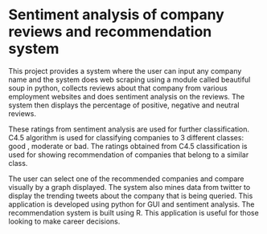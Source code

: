 # Sentiment analysis of company reviews and recommendation system
This project provides a system where the user can input any company name and the system does web scraping using a module called beautiful soup in python, collects reviews about that company from various employment websites and does sentiment analysis on the reviews. The system then displays the percentage of positive, negative and neutral reviews.

These ratings from sentiment analysis are used for further classification. C4.5 algorithm is used for classifying companies to 3 different classes: good , moderate or bad. The ratings obtained from C4.5 classification is used for showing recommendation of companies that belong to a similar class.

The user can select one of the recommended companies and compare visually by a graph displayed. The system also mines data from twitter to display the trending tweets about the company that is being queried. This application is developed using python for GUI and sentiment analysis. The recommendation system is built using R. This application is useful for those looking to make career decisions. 
